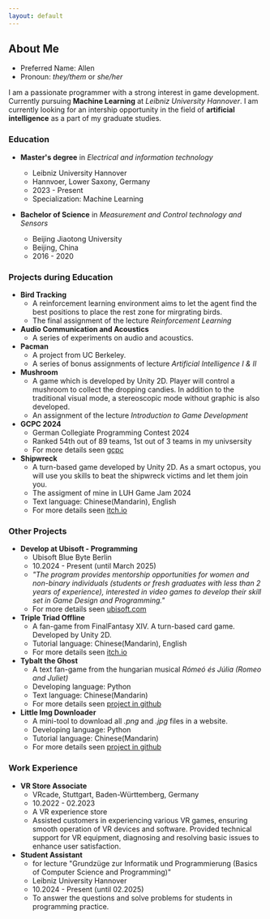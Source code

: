 ```yaml
---
layout: default
---
```


## About Me

- Preferred Name: Allen
- Pronoun: *they/them* or *she/her*

I am a passionate programmer with a strong interest in game development. Currently pursuing **Machine Learning** at *Leibniz University Hannover*. I am currently looking for an intership opportunity in the field of **artificial intelligence** as a part of my graduate studies.

### Education

- **Master's degree** in *Electrical and information technology*
  - Leibniz University Hannover
  - Hannvoer, Lower Saxony, Germany
  - 2023 - Present
  - Specialization: Machine Learning

- **Bachelor of Science** in *Measurement and Control technology and Sensors*
  - Beijing Jiaotong University
  - Beijing, China
  - 2016 - 2020

### Projects during Education

- **Bird Tracking**
  - A reinforcement learning environment aims to let the agent find the best positions to place the rest zone for mirgrating birds.
  - The final assignment of the lecture *Reinforcement Learning*
- **Audio Communication and Acoustics**
  - A series of experiments on audio and acoustics.
- **Pacman**
  - A project from UC Berkeley.
  - A series of bonus assignments of lecture *Artificial Intelligence I & II*
- **Mushroom**
  - A game which is developed by Unity 2D. Player will control a mushroom to collect the dropping candies. In addition to the traditional visual mode, a stereoscopic mode without graphic is also developed.
  - An assignment of the lecture *Introduction to Game Development*
- **GCPC 2024**
  - German Collegiate Programming Contest 2024
  - Ranked 54th out of 89 teams, 1st out of 3 teams in my univsersity
  - For more details seen [gcpc](https://gcpc.nwerc.eu/)
- **Shipwreck**
  - A turn-based game developed by Unity 2D. As a smart octopus, you will use you skills to beat the shipwreck victims and let them join you.
  - The assigment of mine in LUH Game Jam 2024
  - Text language: Chinese(Mandarin), English
  - For more details seen [itch.io](https://ashlynxgame.itch.io/shipwreck)
  
### Other Projects

- **Develop at Ubisoft - Programming**
  - Ubisoft Blue Byte Berlin
  - 10.2024 - Present (until March 2025)
  - *"The program provides mentorship opportunities for women and non-binary individuals (students or fresh graduates with less than 2 years of experience), interested in video games to develop their skill set in Game Design and Programming."*
  - For more details seen [ubisoft.com](https://www.ubisoft.com/en-us/company/careers/interns-graduates/develop-at-ubisoft)
- **Triple Triad Offline**
  - A fan-game from FinalFantasy XIV. A turn-based card game. Developed by Unity 2D.
  - Tutorial language: Chinese(Mandarin), English
  - For more details seen [itch.io](https://allen-sstl.itch.io/triple-triad)
- **Tybalt the Ghost**
  - A text fan-game from the hungarian musical *Rómeó és Júlia (Romeo and Juliet)*
  - Developing language: Python
  - Text language: Chinese(Mandarin)
  - For more details seen [project in github](https://github.com/sstlltss/Tybalt_the_Ghost)
- **Little Img Downloader**
  - A mini-tool to download all *.png* and *.jpg* files in a website.
  - Developing language: Python
  - Tutorial language: Chinese(Mandarin)
  - For more details seen [project in github](https://github.com/sstlltss/little-img-downloader)

### Work Experience

- **VR Store Associate**
  - VRcade, Stuttgart, Baden-Württemberg, Germany
  - 10.2022 - 02.2023
  - A VR experience store
  - Assisted customers in experiencing various VR games, ensuring smooth operation of VR devices and software. Provided technical support for VR equipment, diagnosing and resolving basic issues to enhance user satisfaction.
- **Student Assistant** 
  - for lecture "Grundzüge zur Informatik und Programmierung (Basics of Computer Science and Programming)"
  - Leibniz University Hannover
  - 10.2024 - Present (until 02.2025)
  - To answer the questions and solve problems for students in programming practice.